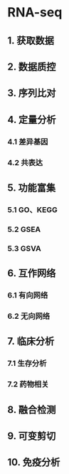 # RNA-seq

## 1. 获取数据

## 2. 数据质控

## 3. 序列比对

## 4. 定量分析

### 4.1 差异基因

### 4.2 共表达

## 5. 功能富集

### 5.1 GO、KEGG

### 5.2 GSEA

### 5.3 GSVA

## 6. 互作网络

### 6.1 有向网络

### 6.2 无向网络

## 7. 临床分析

### 7.1 生存分析
### 7.2 药物相关

## 8. 融合检测

## 9. 可变剪切

## 10. 免疫分析
